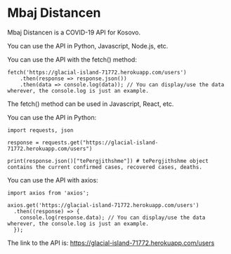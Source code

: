 # Mbaj Distancen

Mbaj Distancen is a COVID-19 API for Kosovo.

You can use the API in Python, Javascript, Node.js, etc.

You can use the API with the fetch() method:

```
fetch('https://glacial-island-71772.herokuapp.com/users')
    .then(response => response.json())
    .then(data => console.log(data)); // You can display/use the data wherever, the console.log is just an example.
```

The fetch() method can be used in Javascript, React, etc.

You can use the API in Python:

```
import requests, json

response = requests.get("https://glacial-island-71772.herokuapp.com/users")

print(response.json()["tePergjithshme"]) # tePergjithshme object contains the current confirmed cases, recovered cases, deaths.
```

You can use the API with axios:

```
import axios from 'axios';

axios.get('https://glacial-island-71772.herokuapp.com/users')
  .then((response) => {
    console.log(response.data); // You can display/use the data wherever, the console.log is just an example.
  });
 ```
 
 The link to the API is: https://glacial-island-71772.herokuapp.com/users
